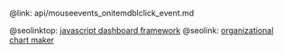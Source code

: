 @link: api/mouseevents_onitemdblclick_event.md

@seolinktop: [javascript dashboard framework](https://webix.com)
@seolink: [organizational chart maker](https://webix.com/widget/organogram/)